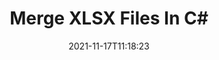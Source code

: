 ---
############################# Static ############################
layout: "auto-gen"
date: 2021-11-17T11:18:23
draft: false

############################# Head ############################
head_title: "Merge XLSX Files in C# | XLSX Merger"
head_description: "Merge multiple XLSX files into a single file using C#/.NET merger API. Merge specific pages or page ranges from various documents to a single document."

############################# Header ############################
title: "Merge XLSX Files In C#"
description: "Merge multiple XLSX files into a single file using C# merger API. Merge selected pages or page ranges from various source documents into a single resultant document."
bg_image: "https://cms.admin.containerize.com/templates/aspose/App_Themes/V3/images/bg/header1.png"
bg_overlay: false
button:
    enable: true
    icon: "fas fa-arrow-down"
    label: "Download Free Trial"
    link: "https://downloads.groupdocs.com/merger/net"

############################# SubMenu ############################
submenu:
    enable: true

    left:
        img_alt: "GroupDocs.Merger for .NET"
        image: "https://cms.admin.containerize.com/templates/groupdocs/images/product-logos/90x90-noborder/groupdocs-merger-net.png"
        product: "GroupDocs.Merger"
        platform: ".NET"

    middle:
        button:

            # button loop
            - link: "https://apireference.groupdocs.com/merger/net"
              text: "API Reference"

            # button loop
            - link: "https://github.com/groupdocs-merger"
              text: "Code Examples"

            # button loop
            - link: "https://products.groupdocs.app/merger/family"
              text: "Live Demos"

            # button loop
            - link: "https://purchase.groupdocs.com/pricing/merger/net"
              text: "Pricing"

    right:
        link_download: "https://downloads.groupdocs.com/merger"
        link_learn: "https://docs.groupdocs.com/merger/net"
        link_buy: "https://purchase.groupdocs.com"

############################# About ############################
about:
    enable: true
    title: "About GroupDocs.Merger for .NET API"
    content: |
        [GroupDocs.Merger for .NET](https://products.groupdocs.com/merger/net) offers a simple solution to safely merge & split between a wide range of document formats including PDF, Microsoft Office (Word, Excel, PowerPoint, OneNote), OpenDocument, HTML, images and many others within .NET applications. By adding just a few lines of the code, perform several document operations such as move, remove, rotate, swap, extract or change the orientation of pages within the documents. The documents merging API also supports previewing document pages as an image to analyse the document structure, formatting and content on the page.
        
        GroupDocs.Merger APIs are well supported on all major operating systems and platforms including .NET Framework, .NET Standard, .NET Core, Mono and Xamarin.

############################# Steps ############################
steps:
    enable: true
    title_left: "How to Merge Multiple XLSX Files"
    content_left: |
        [GroupDocs.Merger](https://products.groupdocs.com/merger/net) makes it easy for .NET developers to merge two or more XLSX files within their applications by implementing a few easy steps.

        *   Create new instance of <mark>**Merger**</mark> class and pass source document path as a constructor parameter.
        *   Call <mark>**Join**</mark> method of <mark>**Merger**</mark> class instance and pass second source document path.
        *   Call <mark>**Save**</mark> method of <mark>**Merger**</mark> class instance to save the merged document.
        
    title_right: "System Requirements"
    content_right: |
        GroupDocs.Merger for .NET APIs are supported on all major platforms and operating systems. Before executing the code below, please make sure that you have the following prerequisites installed on your system.

        *   Operating Systems: Microsoft Windows, Linux, MacOS
        *   Development Environments: Visual Studio, Xamarin, MonoDevelop
        *   Frameworks: .NET Framework, .NET Standard, .NET Core, Mono
        *   Download the latest version of GroupDocs.Merger for .NET from [Nuget](https://www.nuget.org/packages/GroupDocs.Merger)
        
    code: |
        ```cs
        // Merge XLSX files using GroupDocs.Merger API
        // Instantiate Merger with input XLSX document
        using (Merger merger = new Merger("input1.xlsx"))
          {
            // Call Join method of Merger class instance and pass second source document path
            merger.Join("input2.xlsx");
            
            // Call Save method of Merger class instance to save merged document
            merger.Save("merged-file.xlsx");
          }
        ```

############################# Demos ############################
demos:
    enable: true
    title: "Live Demos - Online App to Merge Documents"
    content: |
        Merge more than one XLSX files right now by visiting [GroupDocs.Merger Live Demos](https://products.groupdocs.app/merger/family) website.  
        The live demo has the following benefits
        
############################# About Formats ############################
about_formats:
    enable: true
    format:
        # format loop
        - icon: "far fa-file-image-o"
          title: "About XLSX File Format"
          content: |
            XLSX is well-known format for Microsoft Excel documents that was introduced by Microsoft with the release of Microsoft Office 2007. Based on structure organized according to the Open Packaging Conventions as outlined in Part 2 of the OOXML standard ECMA-376, the new format is a zip package that contains a number of XML files. The underlying structure and files can be examined by simply unzipping the .xlsx file.

          link: "https://docs.fileformat.com/spreadsheet/xlsx/"

############################# More Formats ############################
more_formats:
    enable: true
    title: "Merging Other Document Formats"
    content: |
        .NET documents merger API for file formats and images. Merge between some of the popular file formats as stated below.
    format: 
        # format loop
        - name: "Merge PDF Files"
          link: "https://products.groupdocs.com/merger/net/pdf/"
          description: "Adobe Portable Document Format"

        # format loop
        - name: "Merge Word Files"
          link: "https://products.groupdocs.com/merger/net/word/"
          description: "Microsoft Word Document"

        # format loop
        - name: "Merge Excel Files"
          link: "https://products.groupdocs.com/merger/net/excel/"
          description: "Microsoft Excel Worksheet"

        # format loop
        - name: "Merge Worksheet Files"
          link: "https://products.groupdocs.com/merger/net/worksheet/"
          description: "Microsoft Excel Worksheet"

        # format loop
        - name: "Merge Image Files"
          link: "https://products.groupdocs.com/merger/net/image/"
          description: "Image Files"

        # format loop
        - name: "Merge DOC Files"
          link: "https://products.groupdocs.com/merger/net/doc/"
          description: "Microsoft Word Document"

        # format loop
        - name: "Merge DOCM Files"
          link: "https://products.groupdocs.com/merger/net/docm/"
          description: "Microsoft Word Macro-Enabled Document"

        # format loop
        - name: "Merge DOCX Files"
          link: "https://products.groupdocs.com/merger/net/docx/"
          description: "Microsoft Word Open XML Document"

        # format loop
        - name: "Merge DOT Files"
          link: "https://products.groupdocs.com/merger/net/dot/"
          description: "Microsoft Word Document Template"

        # format loop
        - name: "Merge DOTX Files"
          link: "https://products.groupdocs.com/merger/net/dotx/"
          description: "Word Open XML Document Template"

        # format loop
        - name: "Merge DOTM Files"
          link: "https://products.groupdocs.com/merger/net/dotm/"
          description: "Microsoft Word Macro-Enabled Template"

        # format loop
        - name: "Merge RTF Files"
          link: "https://products.groupdocs.com/merger/net/rtf/"
          description: "Rich Text Document"

        # format loop
        - name: "Merge ODT Files"
          link: "https://products.groupdocs.com/merger/net/odt/"
          description: "Open Document Text"

        # format loop
        - name: "Merge OTT Files"
          link: "https://products.groupdocs.com/merger/net/ott/"
          description: "OpenDocument Text Template"

        # format loop
        - name: "Merge XLS Files"
          link: "https://products.groupdocs.com/merger/net/xls/"
          description: "Microsoft Excel Binary File Format"

        # format loop
        - name: "Merge XLSX Files"
          link: "https://products.groupdocs.com/merger/net/xlsx/"
          description: "Microsoft Excel Open XML Spreadsheet"

        # format loop
        - name: "Merge XLAM Files"
          link: "https://products.groupdocs.com/merger/net/xlam/"
          description: "Excel Open XML Macro-Enabled Add-in"

        # format loop
        - name: "Merge XLSM Files"
          link: "https://products.groupdocs.com/merger/net/xlsm/"
          description: "Microsoft Excel Macro-Enabled Spreadsheet"

        # format loop
        - name: "Merge XLSB Files"
          link: "https://products.groupdocs.com/merger/net/xlsb/"
          description: "Microsoft Excel Binary Worksheet"

        # format loop
        - name: "Merge XLTX Files"
          link: "https://products.groupdocs.com/merger/net/xltx/"
          description: "Microsoft Excel template"

        # format loop
        - name: "Merge XLTM Files"
          link: "https://products.groupdocs.com/merger/net/xltm/"
          description: "Microsoft Excel macro-enabled template"

        # format loop
        - name: "Merge ODS Files"
          link: "https://products.groupdocs.com/merger/net/ods/"
          description: "Open Document Spreadsheet"

        # format loop
        - name: "Merge CSV Files"
          link: "https://products.groupdocs.com/merger/net/csv/"
          description: "Comma Separated Values File"

        # format loop
        - name: "Merge TSV Files"
          link: "https://products.groupdocs.com/merger/net/tsv/"
          description: "Tab Separated Values File"
        
        # format loop
        - name: "Merge PPT Files"
          link: "https://products.groupdocs.com/merger/net/ppt/"
          description: "PowerPoint Presentation"

        # format loop
        - name: "Merge PPTX Files"
          link: "https://products.groupdocs.com/merger/net/pptx/"
          description: "PowerPoint Open XML Presentation"

        # format loop
        - name: "Merge PPS Files"
          link: "https://products.groupdocs.com/merger/net/pps/"
          description: "Microsoft PowerPoint 97-2003 Slide Show"

        # format loop
        - name: "Merge PPSX Files"
          link: "https://products.groupdocs.com/merger/net/ppsx/"
          description: "PowerPoint Open XML Slide Show"

        # format loop
        - name: "Merge POTX Files"
          link: "https://products.groupdocs.com/merger/net/potx/"
          description: "Microsoft PowerPoint Template"

        # format loop
        - name: "Merge PPTM Files"
          link: "https://products.groupdocs.com/merger/net/pptm/"
          description: "Microsoft PowerPoint Presentation"

        # format loop
        - name: "Merge ODP Files"
          link: "https://products.groupdocs.com/merger/net/odp/"
          description: "OpenDocument Presentation"

        # format loop
        - name: "Merge OTP Files"
          link: "https://products.groupdocs.com/merger/net/otp/"
          description: "OpenDocument Presentation Template"

        # format loop
        - name: "Merge Text Files"
          link: "https://products.groupdocs.com/merger/net/txt/"
          description: "Plain Text File"

        # format loop
        - name: "Merge OneNote Files"
          link: "https://products.groupdocs.com/merger/net/one/"
          description: "Microsoft OneNote"

        # format loop
        - name: "Merge TIFF Files"
          link: "https://products.groupdocs.com/merger/net/tiff/"
          description: "Tagged Image File Format"
        
        # format loop
        - name: "Merge PNG Files"
          link: "https://products.groupdocs.com/merger/net/png/"
          description: "Portable Network Graphic"

        # format loop
        - name: "Merge BMP Files"
          link: "https://products.groupdocs.com/merger/net/bmp/"
          description: "Bitmap File Format"

        # format loop
        - name: "Merge XPS Files"
          link: "https://products.groupdocs.com/merger/net/xps/"
          description: "XML Paper Specification File"

        # format loop
        - name: "Merge Web Files"
          link: "https://products.groupdocs.com/merger/net/web/"
          description: "Hypertext Markup Language File"

        # format loop
        - name: "Merge HTML Files"
          link: "https://products.groupdocs.com/merger/net/html/"
          description: "Hypertext Markup Language File"

        # format loop
        - name: "Merge MHT Files"
          link: "https://products.groupdocs.com/merger/net/mht/"
          description: "MHTML Web Archive"

        # format loop
        - name: "Merge MHTML Files"
          link: "https://products.groupdocs.com/merger/net/mhtml/"
          description: "MIME HTML"

        # format loop
        - name: "Merge TEX Files"
          link: "https://products.groupdocs.com/merger/net/tex/"
          description: "LaTeX Source Document"

        # format loop
        - name: "Merge EPUB Files"
          link: "https://products.groupdocs.com/merger/net/epub/"
          description: "eBook File"
          
        # format loop
        - name: "Merge PPSM Files"
          link: "https://products.groupdocs.com/merger/net/ppsm/"
          description: "Microsoft PowerPoint Macro-Enabled Slide Show"
        
        # format loop
        - name: "Merge POTM Files"
          link: "https://products.groupdocs.com/merger/net/potm/"
          description: "Microsoft PowerPoint Macro-Enabled Template"

############################# Back to top ###############################
back_to_top:
    enable: true
---